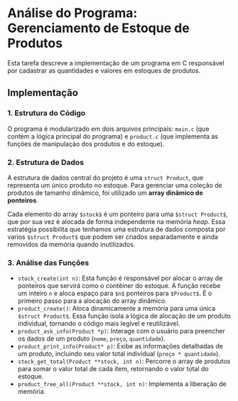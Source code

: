# Análise do Programa: Gerenciamento de Estoque de Produtos

Esta tarefa descreve a implementação de um programa em C responsável por cadastrar as quantidades e valores em estoques de produtos.

## Implementação

### 1. Estrutura do Código

O programa é modularizado em dois arquivos principais: `main.c` (que contém a lógica principal do programa) e `product.c` (que implementa as funções de manipulação dos produtos e do estoque).

### 2. Estrutura de Dados

A estrutura de dados central do projeto é uma `struct Product`, que representa um único produto no estoque. Para gerenciar uma coleção de produtos de tamanho dinâmico, foi utilizado um **array dinâmico de ponteiros**.

 Cada elemento do array `$stock$` é um ponteiro para uma `$struct Product$`, que por sua vez é alocada de forma independente na memória *heap*. Essa estratégia possibilita que tenhamos uma estrutura de dados composta por varios `$struct Product$` que podem ser criados separadamente e ainda removidos da memória quando inutilizados. 

### 3. Análise das Funções

* `stock_create(int n)`: Esta função é responsável por alocar o array de ponteiros que servirá como o contêiner do estoque. A função recebe um inteiro `n` e aloca espaço para `$n$` ponteiros para `$Product$`. É o primeiro passo para a alocação do array dinâmico.
* `product_create()`: Aloca dinamicamente a memória para uma única `$struct Product$`. Essa função isola a lógica de alocação de um produto individual, tornando o código mais legível e reutilizável.
* `product_ask_info(Product *p)`: Interage com o usuário para preencher os dados de um produto (`nome`, `preço`, `quantidade`).
* `product_print_info(Product* p)`: Exibe as informações detalhadas de um produto, incluindo seu valor total individual (`preço * quantidade`).
* `stock_get_total(Product **stock, int n)`: Percorre o array de produtos para somar o valor total de cada item, retornando o valor total do estoque.
* `product_free_all(Product **stock, int n)`: Implementa a liberação de memória.

